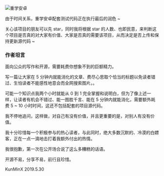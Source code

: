 ![重学安卓](https://upload-images.jianshu.io/upload_images/57036-479dc1be6e378ed7.png)

由于时间关系，重学安卓配套测试代码正在执行最后的润色 ~

关心该项目的朋友可以先 star，同时我将根据 star 的人数、也即民意，来判断这个项目是否真的对大家有价值、大家是否真的需要该项目，从而决定是否上传和保持更新源代码 ~

### 作者坦言

面向公众的写作和开源，需要耗费你想象不到的巨额精力。

写一篇让大家在 5 分钟内就能消化的文章、费尽心思取个恰当的标题以免读者错过、生怕读者不能感性地意会而全网搜索图片。。

可能一个知识点我两个小时就能从 0 到 1 完全掌握和说明白，但为了像上述一样，让读者有机会不错过、能一图胜千言、能在 5 分钟内就能消化，需要额外耗费 5 ~ 10 小时时间，这还不包括配套的项目源代码。

我不停地追问，这样做，对自己有没有价值，并且更重要的是，对别人有没有价值。

我十分珍惜每一个积极参与的热心读者，与此同时，绝大多数沉默的、冷漠的白嫖客，正在一点一滴地击打着我额外付出的热情。

我很抱歉，第一次在公开场合说了这么多糟糕的话语。

开源不易，分享不易，前行且珍惜。

KunMinX 2019.5.30

